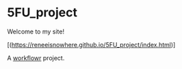 # 5FU_project
Welcome to my site!  

[(https://reneeisnowhere.github.io/5FU_project/index.html)] 





A [workflowr][] project.

[workflowr]: https://github.com/workflowr/workflowr
